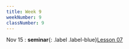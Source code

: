 ```yaml
---
title: Week 9
weekNumber: 9
classNumber: 9
---
```


Nov 15
: **seminar**{: .label .label-blue}[Lesson 07](/ics-23-fall/assets/class9/slides/Lesson_09.pdf)